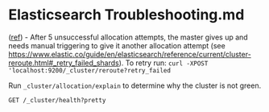 # Elasticsearch Troubleshooting.md

([ref](https://github.com/elastic/elasticsearch/issues/23199#issuecomment-280272888)) - 
After 5 unsuccessful allocation attempts, the master gives up and needs manual triggering to give it another allocation attempt (see <https://www.elastic.co/guide/en/elasticsearch/reference/current/cluster-reroute.html#_retry_failed_shards>). To retry run: `curl -XPOST 'localhost:9200/_cluster/reroute?retry_failed`

Run `_cluster/allocation/explain` to determine why the cluster is not green.

`GET /_cluster/health?pretty`